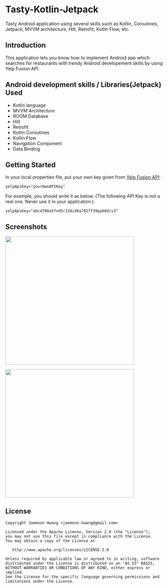 # Tasty-Kotlin-Jetpack
Tasty Android application using several skills such as Kotlin, Coroutines, Jetpack, MVVM architecture, Hilt, Retrofit, Kotlin Flow, etc.

Introduction
------------
This application lets you know how to implement Android app which searches for restaurants with trendy Android developement skills by using Yelp Fusion API.


Android development skills / Libraries(Jetpack) Used
----------------------------------------------------
* Kotlin language
* MVVM Architecture
* ROOM Database
* Hilt
* Retrofit
* Kotlin Coroutines
* Kotlin Flow
* Navigation Component
* Data Binding


Getting Started
---------------
In your local.properties file, put your own key given from [Yelp Fusion API][100]:

```
yelpApiKey="yourOwnAPIKey"
```
For example, you should write it as below. 
(The following API Key is not a real one. Never use it in your application.)
```
yelpApiKey="abcd788a5fnd5r134id6a792ff39pp68dcs3"
```


Screenshots
-----------
<p><img src=https://softpian.github.io/images/tasty_main.jpg width="400"/></p>
<p><img src=https://softpian.github.io/images/tasty_details.jpg width="400"/></p>



[100]: https://www.yelp.com/developers


License
-------

    Copyright Jaemoon Hwang <jaemoon.hwang@gmail.com>

    Licensed under the Apache License, Version 2.0 (the "License");
    you may not use this file except in compliance with the License.
    You may obtain a copy of the License at

       http://www.apache.org/licenses/LICENSE-2.0

    Unless required by applicable law or agreed to in writing, software
    distributed under the License is distributed on an "AS IS" BASIS,
    WITHOUT WARRANTIES OR CONDITIONS OF ANY KIND, either express or implied.
    See the License for the specific language governing permissions and
    limitations under the License.
    